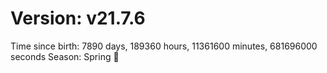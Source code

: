 # Version: v21.7.6
Time since birth: 7890 days, 189360 hours, 11361600 minutes, 681696000 seconds
Season: Spring 🌸
